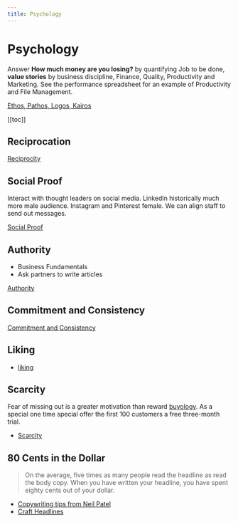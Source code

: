 ```yaml
---
title: Psychology
---
```


# Psychology

Answer **How much money are you losing?** by quantifying Job to be done, **value stories** by business discipline, Finance, Quality, Productivity and Marketing. See the performance spreadsheet for an example of Productivity and File Management.

[Ethos, Pathos, Logos, Kairos](https://hbr.org/2019/07/the-art-of-persuasion-hasnt-changed-in-2000-years)

[[toc]]

## Reciprocation

[Reciprocity](https://www.nngroup.com/articles/reciprocity-principle/)

## Social Proof

Interact with thought leaders on social media. LinkedIn historically much more male audience. Instagram and Pinterest female. We can align staff to send out messages.

[Social Proof](https://www.nngroup.com/articles/social-proof-ux/)

## Authority

- Business Fundamentals
- Ask partners to write articles

[Authority](https://www.nngroup.com/articles/authority-principle/)

## Commitment and Consistency

[Commitment and Consistency](https://www.nngroup.com/articles/commitment-consistency-ux/)

## Liking

- [liking](https://www.nngroup.com/articles/liking-principle-ui-design/)

## Scarcity

Fear of missing out is a greater motivation than reward [buyology](./https://blog.12min.com/buyology-pdf-summary-martin-lindstrom/). As a special one time special offer the first 100 customers a free three-month trial.

- [Scarcity](https://www.nngroup.com/articles/scarcity-principle-ux/)

## 80 Cents in the Dollar

> On the average, five times as many people read the headline as read the body copy. When you have written your headline, you have spent eighty cents out of your dollar.

- [Copywriting tips from Neil Patel](https://neilpatel.com/blog/david-ogilvy/)
- [Craft Headlines](https://devedge-internet-marketing.com/2012/03/02/80-cents-of-dollar-spent-writing-headlines/)
